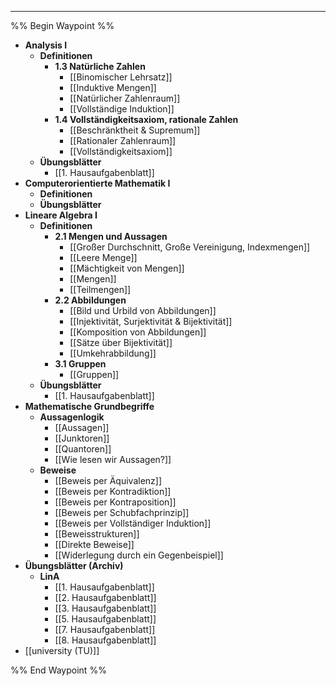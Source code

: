 ***

%% Begin Waypoint %%
- **Analysis I**
	- **Definitionen**
		- **1.3 Natürliche Zahlen**
			- [[Binomischer Lehrsatz]]
			- [[Induktive Mengen]]
			- [[Natürlicher Zahlenraum]]
			- [[Vollständige Induktion]]
		- **1.4 Vollständigkeitsaxiom, rationale Zahlen**
			- [[Beschränktheit & Supremum]]
			- [[Rationaler Zahlenraum]]
			- [[Vollständigkeitsaxiom]]
	- **Übungsblätter**
		- [[1. Hausaufgabenblatt]]
- **Computerorientierte Mathematik I**
	- **Definitionen**
	- **Übungsblätter**
- **Lineare Algebra I**
	- **Definitionen**
		- **2.1 Mengen und Aussagen**
			- [[Großer Durchschnitt, Große Vereinigung, Indexmengen]]
			- [[Leere Menge]]
			- [[Mächtigkeit von Mengen]]
			- [[Mengen]]
			- [[Teilmengen]]
		- **2.2 Abbildungen**
			- [[Bild und Urbild von Abbildungen]]
			- [[Injektivität, Surjektivität & Bijektivität]]
			- [[Komposition von Abbildungen]]
			- [[Sätze über Bijektivität]]
			- [[Umkehrabbildung]]
		- **3.1 Gruppen**
			- [[Gruppen]]
	- **Übungsblätter**
		- [[1. Hausaufgabenblatt]]
- **Mathematische Grundbegriffe**
	- **Aussagenlogik**
		- [[Aussagen]]
		- [[Junktoren]]
		- [[Quantoren]]
		- [[Wie lesen wir Aussagen?]]
	- **Beweise**
		- [[Beweis per Äquivalenz]]
		- [[Beweis per Kontradiktion]]
		- [[Beweis per Kontraposition]]
		- [[Beweis per Schubfachprinzip]]
		- [[Beweis per Vollständiger Induktion]]
		- [[Beweisstrukturen]]
		- [[Direkte Beweise]]
		- [[Widerlegung durch ein Gegenbeispiel]]
- **Übungsblätter (Archiv)**
	- **LinA**
		- [[1. Hausaufgabenblatt]]
		- [[2. Hausaufgabenblatt]]
		- [[3. Hausaufgabenblatt]]
		- [[5. Hausaufgabenblatt]]
		- [[7. Hausaufgabenblatt]]
		- [[8. Hausaufgabenblatt]]
- [[university (TU)]]

%% End Waypoint %%